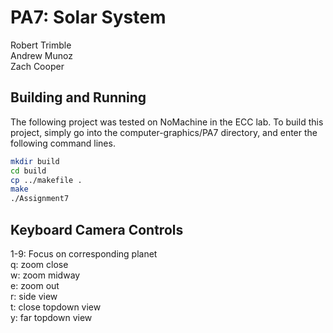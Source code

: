 # PA7: Solar System

Robert Trimble  
Andrew Munoz  
Zach Cooper  

## Building and Running
The following project was tested on NoMachine in the ECC lab. To build this project, 
simply go into the computer-graphics/PA7 directory, and enter the following command lines.

```bash
mkdir build
cd build
cp ../makefile .
make
./Assignment7
```

## Keyboard Camera Controls
1-9: Focus on corresponding planet  
q: zoom close  
w: zoom midway  
e: zoom out  
r: side view  
t: close topdown view  
y: far topdown view  
